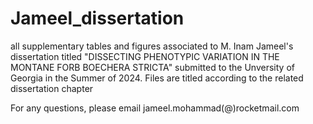 # Jameel_dissertation

all supplementary tables and figures associated to M. Inam Jameel's dissertation titled "DISSECTING PHENOTYPIC VARIATION IN THE MONTANE FORB BOECHERA STRICTA" submitted to the Unversity of Georgia in the Summer of 2024. Files are titled according to the related dissertation chapter

For any questions, please email jameel.mohammad(@)rocketmail.com
